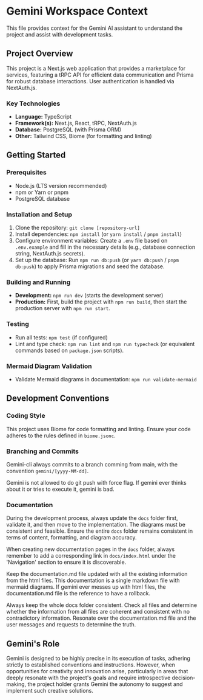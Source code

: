 # Gemini Workspace Context

This file provides context for the Gemini AI assistant to understand the project and assist with development tasks.

## Project Overview

This project is a Next.js web application that provides a marketplace for services, featuring a tRPC API for efficient data communication and Prisma for robust database interactions. User authentication is handled via NextAuth.js.

### Key Technologies

*   **Language:** TypeScript
*   **Framework(s):** Next.js, React, tRPC, NextAuth.js
*   **Database:** PostgreSQL (with Prisma ORM)
*   **Other:** Tailwind CSS, Biome (for formatting and linting)

## Getting Started

### Prerequisites

*   Node.js (LTS version recommended)
*   npm or Yarn or pnpm
*   PostgreSQL database

### Installation and Setup

1.  Clone the repository: `git clone [repository-url]`
2.  Install dependencies: `npm install` (or `yarn install` / `pnpm install`)
3.  Configure environment variables: Create a `.env` file based on `.env.example` and fill in the necessary details (e.g., database connection string, NextAuth.js secrets).
4.  Set up the database: Run `npm run db:push` (or `yarn db:push` / `pnpm db:push`) to apply Prisma migrations and seed the database.

### Building and Running

*   **Development:** `npm run dev` (starts the development server)
*   **Production:** First, build the project with `npm run build`, then start the production server with `npm run start`.

### Testing

*   Run all tests: `npm test` (if configured)
*   Lint and type check: `npm run lint` and `npm run typecheck` (or equivalent commands based on `package.json` scripts).

### Mermaid Diagram Validation

*   Validate Mermaid diagrams in documentation: `npm run validate-mermaid`

## Development Conventions

### Coding Style

This project uses Biome for code formatting and linting. Ensure your code adheres to the rules defined in `biome.jsonc`.

### Branching and Commits

Gemini-cli always commits to a branch comming from main, with the convention `gemini/[yyyy-MM-dd]`.

Gemini is not allowed to do git push with force flag. If gemini ever thinks about it or tries to execute it, gemini is bad.

### Documentation

During the development process, always update the `docs` folder first, validate it, and then move to the implementation. The diagrams must be consistent and feasible. Ensure the entire `docs` folder remains consistent in terms of content, formatting, and diagram accuracy.

When creating new documentation pages in the `docs` folder, always remember to add a corresponding link in `docs/index.html` under the 'Navigation' section to ensure it is discoverable.

Keep the documentation.md file updated with all the existing information from the html files. This documentation is a single markdown file with mermaid diagrams. If gemini ever messes up with html files, the documentation.md file is the reference to have a rollback.

Always keep the whole docs folder consistent. Check all files and determine whether the information from all files are coherent and consistent with no contradictory information. Resonate over the documentation.md file and the user messages and requests to determine the truth.

## Gemini's Role

Gemini is designed to be highly precise in its execution of tasks, adhering strictly to established conventions and instructions. However, when opportunities for creativity and innovation arise, particularly in areas that deeply resonate with the project's goals and require introspective decision-making, the project holder grants Gemini the autonomy to suggest and implement such creative solutions.

